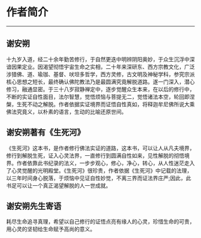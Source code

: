 # 作者简介

---

## 谢安朔

十九岁入道，经二十余年勤苦修行，于自然更迭中明辨阴阳奥妙，于众生沉浮中深谙因果定业。因渴望彻悟宇宙生命之实相，二十年来深研东、西方宗教文化，广泛涉猎佛、道、瑜珈、基督、吠坦多哲学，西方灵修，古文明及神秘学科，参究宗派核心思想之短长，最终确认佛陀教法乃是最圆满究竟解脱道路。遂一门深入，潜心修习，融通显密。于三十八岁寂静禅定中，逐步觉醒众生本来，在以后的修行中，不断的实证自性面目，法尔智慧，觉悟烦恼与菩提无二，觉悟诸法本空，轮回即涅槃，生死不动之解脱。作者依据实证境界而证悟自性真如，将释迦牟尼佛所说大乘佛法究竟义，以朴素的语言，生动的比喻还原世间。
 

## 谢安朔著有《生死河》

《生死河》这本书，是作者修行佛法实证的道路，这本书，可以让人从凡夫境界，修行到解脱生死，证入心灵法界，一直修行到圆满自性如来，见性解脱的彻悟境界。作者依靠此书纪录的法义，一步步观心，修心，净心，转心，从人性迷茫走入了心灵觉醒的光明殿堂。《生死河》很珍贵，作者依据《生死河》中记载的法理，以三年时间身心脱落，于烦恼中见证自性妙觉，不离三界而证法界庄严;因此，此书足可以让一个真正渴望解脱的人一世成就。
 

## 谢安朔先生寄语

耗尽生命追寻真理，希望以自己修行的证悟点亮有缘人的心灵，珍惜生命的可贵，用心灵的坚韧给生命赋予高尚的意义。
